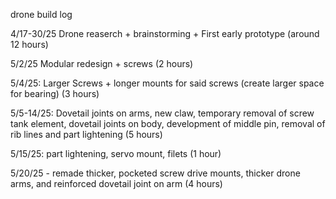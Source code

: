 drone build log

4/17-30/25 Drone reaserch + brainstorming + First early prototype (around 12 hours)


5/2/25 Modular redesign + screws (2 hours)






5/4/25: Larger Screws + longer mounts for said screws (create larger space for bearing) (3 hours)



5/5-14/25: Dovetail joints on arms, new claw, temporary removal of screw tank element, dovetail joints on body, development of middle pin, removal of rib lines and part lightening
(5 hours)



5/15/25: part lightening, servo mount, filets
(1 hour)










5/20/25 - remade thicker, pocketed screw drive mounts, thicker drone arms, and reinforced dovetail joint on arm
(4 hours)